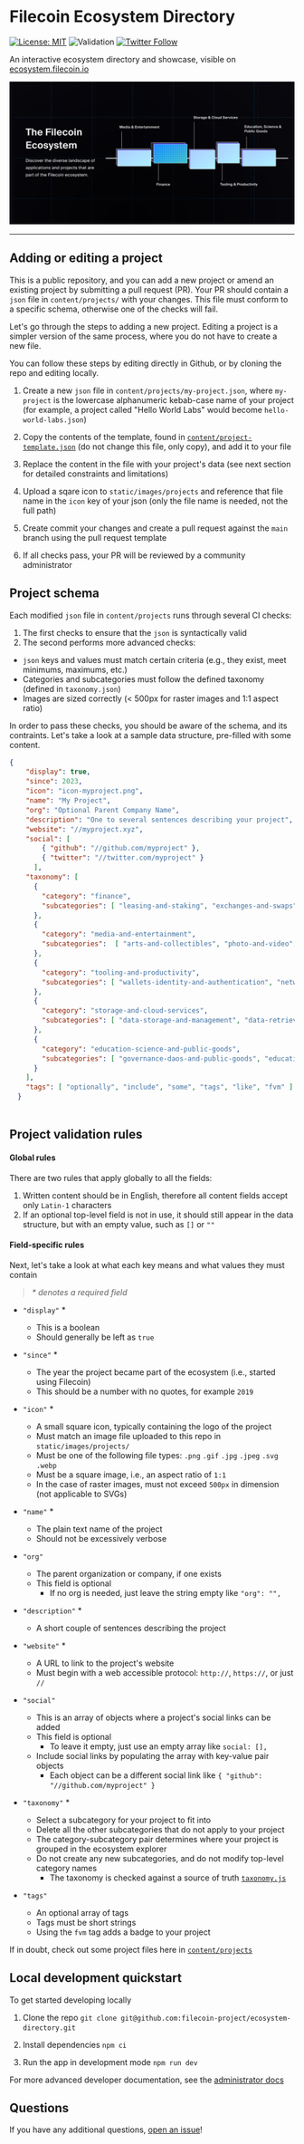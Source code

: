 # Filecoin Ecosystem Directory
[![License: MIT](https://img.shields.io/badge/License-MIT-yellow.svg)](https://opensource.org/licenses/MIT) ![Validation](https://github.com/filecoin-project/ecodash/actions/workflows/validation.yml/badge.svg?branch=develop) [![Twitter Follow](https://img.shields.io/twitter/follow/filecoin?style=social)](https://twitter.com/Filecoin)

An interactive ecosystem directory and showcase, visible on [ecosystem.filecoin.io](https://ecosystem.filecoin.io)

![Data Programs graph image](static/images/open-graph.png)

***

## Adding or editing a project

This is a public repository, and you can add a new project or amend an existing project by submitting a pull request (PR). Your PR should contain a `json` file in `content/projects/` with your changes. This file must conform to a specific schema, otherwise one of the checks will fail.

Let's go through the steps to adding a new project. Editing a project is a simpler version of the same process, where you do not have to create a new file. 

You can follow these steps by editing directly in Github, or by cloning the repo and editing locally.

1. Create a new `json` file in `content/projects/my-project.json`, where `my-project` is the lowercase alphanumeric kebab-case name of your project (for example, a project called "Hello World Labs" would become `hello-world-labs.json`)

2. Copy the contents of the template, found in [`content/project-template.json`](content/project-template.json) (do not change this file, only copy), and add it to your file

3. Replace the content in the file with your project's data (see next section for detailed constraints and limitations)

4. Upload a sqare icon to `static/images/projects` and reference that file name in the `icon` key of your json (only the file name is needed, not the full path)

5. Create commit your changes and create a pull request against the `main` branch using the pull request template

6. If all checks pass, your PR will be reviewed by a community administrator


## Project schema

Each modified `json` file in `content/projects` runs through several CI checks: 

1. The first checks to ensure that the `json` is syntactically valid
2. The second performs more advanced checks:
  - `json` keys and values must match certain criteria (e.g., they exist, meet minimums, maximums, etc.)
  - Categories and subcategories must follow the defined taxonomy (defined in `taxonomy.json`)
  - Images are sized correctly (< 500px for raster images and 1:1 aspect ratio)

In order to pass these checks, you should be aware of the schema, and its contraints. Let's take a look at a sample data structure, pre-filled with some content.

```json
{
    "display": true,
    "since": 2023,
    "icon": "icon-myproject.png",
    "name": "My Project",
    "org": "Optional Parent Company Name",
    "description": "One to several sentences describing your project",
    "website": "//myproject.xyz",
    "social": [
        { "github": "//github.com/myproject" },
        { "twitter": "//twitter.com/myproject" }
      ],
    "taxonomy": [
      {
        "category": "finance",
        "subcategories": [ "leasing-and-staking", "exchanges-and-swaps", "infrastructure-and-other", "bridges-and-oracles" ]
      },
      {
        "category": "media-and-entertainment",
        "subcategories":  [ "arts-and-collectibles", "photo-and-video", "music", "gaming", "communication-and-social", "publishing-and-news" ]
      },
      {
        "category": "tooling-and-productivity",
        "subcategories": [ "wallets-identity-and-authentication", "network-explorers-and-reputation", "developer-tools-and-other", "privacy-and-security", "ai-productivity-and-utilities" ]
      },
      {
        "category": "storage-and-cloud-services",
        "subcategories": [ "data-storage-and-management", "data-retrieval", "compute-services", "data-curation-and-monetization", "enterprise-solutions" ]
      },
      {
        "category": "education-science-and-public-goods",
        "subcategories": [ "governance-daos-and-public-goods", "education-and-science" ]
      }
    ],
    "tags": [ "optionally", "include", "some", "tags", "like", "fvm" ]
  }
  
```

## Project validation rules

#### Global rules

There are two rules that apply globally to all the fields:

1. Written content should be in English, therefore all content fields accept only `Latin-1` characters
2. If an optional top-level field is not in use, it should still appear in the data structure, but with an empty value, such as `[]` or `""`


#### Field-specific rules

Next, let's take a look at what each key means and what values they must contain
> _* denotes a required field_

- `"display"` *
  - This is a boolean
  - Should generally be left as `true`

- `"since"` *
  - The year the project became part of the ecosystem (i.e., started using Filecoin)
  - This should be a number with no quotes, for example `2019`

- `"icon"` *
  - A small square icon, typically containing the logo of the project
  - Must match an image file uploaded to this repo in `static/images/projects/`
  - Must be one of the following file types: `.png` `.gif` `.jpg` `.jpeg` `.svg` `.webp`
  - Must be a square image, i.e., an aspect ratio of `1:1`
  - In the case of raster images, must not exceed `500px` in dimension (not applicable to SVGs)

- `"name"` *
  - The plain text name of the project
  - Should not be excessively verbose

- `"org"`
  - The parent organization or company, if one exists
  - This field is optional
    - If no org is needed, just leave the string empty like `"org": "",`

- `"description"` *
  - A short couple of sentences describing the project

- `"website"` *
  - A URL to link to the project's website
  - Must begin with a web accessible protocol: `http://`, `https://`, or just `//`

- `"social"`
  - This is an array of objects where a project's social links can be added
  - This field is optional
    - To leave it empty, just use an empty array like `social: [],`
  - Include social links by populating the array with key-value pair objects
    - Each object can be a different social link like `{ "github": "//github.com/myproject" }`

- `"taxonomy"` *
  - Select a subcategory for your project to fit into
  - Delete all the other subcategories that do not apply to your project
  - The category-subcategory pair determines where your project is grouped in the ecosystem explorer
  - Do not create any new subcategories, and do not modify top-level category names
    - The taxonomy is checked against a source of truth [`taxonomy.js`](content/data/taxonomy.js)

- `"tags"`
  - An optional array of tags
  - Tags must be short strings
  - Using the `fvm` tag adds a badge to your project

If in doubt, check out some project files here in [`content/projects`](content/projects)


## Local development quickstart

To get started developing locally

1. Clone the repo `git clone git@github.com:filecoin-project/ecosystem-directory.git`

2. Install dependencies `npm ci`

3. Run the app in development mode `npm run dev`

For more advanced developer documentation, see the [administrator docs](/docs/admin.md)

## Questions

If you have any additional questions, [open an issue](https://github.com/filecoin-project/ecodash/issues/new/choose)!
